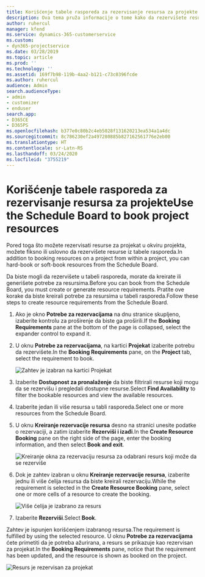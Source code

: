 ```yaml
---
title: Korišćenje tabele rasporeda za rezervisanje resursa za projekte
description: Ova tema pruža informacije o tome kako da rezervišete resurse.
author: ruhercul
manager: kfend
ms.service: dynamics-365-customerservice
ms.custom:
- dyn365-projectservice
ms.date: 03/28/2019
ms.topic: article
ms.prod: ''
ms.technology: ''
ms.assetid: 169f7b98-119b-4aa2-b121-c73c0396fcde
ms.author: ruhercul
audience: Admin
search.audienceType:
- admin
- customizer
- enduser
search.app:
- D365CE
- D365PS
ms.openlocfilehash: b377e0c80b2c4eb5028f131620213ea534a1a4dc
ms.sourcegitcommit: 8c786230ef2a497280885b827162561776e2eb00
ms.translationtype: HT
ms.contentlocale: sr-Latn-RS
ms.lasthandoff: 03/24/2020
ms.locfileid: "3755219"
---
```

# <a name="use-the-schedule-board-to-book-project-resources"></a><span data-ttu-id="352a2-103">Korišćenje tabele rasporeda za rezervisanje resursa za projekte</span><span class="sxs-lookup"><span data-stu-id="352a2-103">Use the Schedule Board to book project resources</span></span>

<span data-ttu-id="352a2-104">Pored toga što možete rezervisati resurse za projekat u okviru projekta, možete fiksno ili uslovno da rezervišete resurse iz tabele rasporeda.</span><span class="sxs-lookup"><span data-stu-id="352a2-104">In addition to booking resources on a project from within a project, you can hard-book or soft-book resources from the Schedule Board.</span></span>

<span data-ttu-id="352a2-105">Da biste mogli da rezervišete u tabeli rasporeda, morate da kreirate ili generišete potrebe za resursima.</span><span class="sxs-lookup"><span data-stu-id="352a2-105">Before you can book from the Schedule Board, you must create or generate resource requirements.</span></span> <span data-ttu-id="352a2-106">Pratite ove korake da biste kreirali potrebe za resursima u tabeli rasporeda.</span><span class="sxs-lookup"><span data-stu-id="352a2-106">Follow these steps to create resource requirements from the Schedule Board.</span></span>

1. <span data-ttu-id="352a2-107">Ako je okno **Potrebe za rezervacijama** na dnu stranice skupljeno, izaberite kontrolu za proširenje da biste ga proširili.</span><span class="sxs-lookup"><span data-stu-id="352a2-107">If the **Booking Requirements** pane at the bottom of the page is collapsed, select the expander control to expand it.</span></span>
2. <span data-ttu-id="352a2-108">U oknu **Potrebe za rezervacijama**, na kartici **Projekat** izaberite potrebu da rezervišete.</span><span class="sxs-lookup"><span data-stu-id="352a2-108">In the **Booking Requirements** pane, on the **Project** tab, select the requirement to book.</span></span>

    ![Zahtev je izabran na kartici Projekat](media/Resource-Management-image73.png)

3. <span data-ttu-id="352a2-110">Izaberite **Dostupnost za pronalaženje** da biste filtrirali resurse koji mogu da se rezervišu i pregledali dostupne resurse.</span><span class="sxs-lookup"><span data-stu-id="352a2-110">Select **Find Availability** to filter the bookable resources and view the available resources.</span></span> 
4. <span data-ttu-id="352a2-111">Izaberite jedan ili više resursa u tabli rasporeda.</span><span class="sxs-lookup"><span data-stu-id="352a2-111">Select one or more resources from the Schedule Board.</span></span> 
5. <span data-ttu-id="352a2-112">U oknu **Kreiranje rezervacije resursa** desno na stranici unesite podatke o rezervaciji, a zatim izaberite **Rezerviši i izađi**.</span><span class="sxs-lookup"><span data-stu-id="352a2-112">In the **Create Resource Booking** pane on the right side of the page, enter the booking information, and then select **Book and exit**.</span></span>

    ![Kreiranje okna za rezervaciju resursa za odabrani resurs koji može da se rezerviše](media/Resource-Management-image74.png)

6. <span data-ttu-id="352a2-114">Dok je zahtev izabran u oknu **Kreiranje rezervacije resursa**, izaberite jednu ili više ćelija resursa da biste kreirali rezervaciju.</span><span class="sxs-lookup"><span data-stu-id="352a2-114">While the requirement is selected in the **Create Resource Booking** pane, select one or more cells of a resource to create the booking.</span></span>

    ![Više ćelija je izabrano za resurs](media/Resource-Management-image75.png)

7. <span data-ttu-id="352a2-116">Izaberite **Rezerviši**.</span><span class="sxs-lookup"><span data-stu-id="352a2-116">Select **Book**.</span></span>

<span data-ttu-id="352a2-117">Zahtev je ispunjen korišćenjem izabranog resursa.</span><span class="sxs-lookup"><span data-stu-id="352a2-117">The requirement is fulfilled by using the selected resource.</span></span> <span data-ttu-id="352a2-118">U oknu **Potrebe za rezervacijama** ćete primetiti da je potreba ažurirana, a resurs se prikazuje kao rezervisan za projekat.</span><span class="sxs-lookup"><span data-stu-id="352a2-118">In the **Booking Requirements** pane, notice that the requirement has been updated, and the resource is shown as booked on the project.</span></span>

![Resurs je rezervisan za projekat](media/Resource-Management-image76.png)
